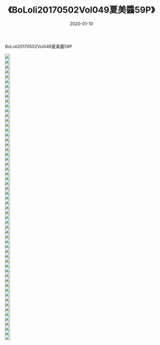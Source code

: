 ﻿---
layout: post
title:  《BoLoli20170502Vol049夏美醬59P》
date:   2020-01-10
img: http://pic.660000.xyz/1:/性感/2020/BoLoli20170502Vol049夏美醬59P/000.jpg
categories: [美女, 清纯, 唯美]
---

BoLoli20170502Vol049夏美醬59P

  ![](http://pic.660000.xyz/1:/性感/2020/BoLoli20170502Vol049夏美醬59P/001.jpg) <br> ![](http://pic.660000.xyz/1:/性感/2020/BoLoli20170502Vol049夏美醬59P/002.jpg) <br> ![](http://pic.660000.xyz/1:/性感/2020/BoLoli20170502Vol049夏美醬59P/003.jpg) <br> ![](http://pic.660000.xyz/1:/性感/2020/BoLoli20170502Vol049夏美醬59P/004.jpg) <br> ![](http://pic.660000.xyz/1:/性感/2020/BoLoli20170502Vol049夏美醬59P/005.jpg) <br> ![](http://pic.660000.xyz/1:/性感/2020/BoLoli20170502Vol049夏美醬59P/006.jpg) <br> ![](http://pic.660000.xyz/1:/性感/2020/BoLoli20170502Vol049夏美醬59P/007.jpg) <br> ![](http://pic.660000.xyz/1:/性感/2020/BoLoli20170502Vol049夏美醬59P/008.jpg) <br> ![](http://pic.660000.xyz/1:/性感/2020/BoLoli20170502Vol049夏美醬59P/009.jpg) <br> ![](http://pic.660000.xyz/1:/性感/2020/BoLoli20170502Vol049夏美醬59P/010.jpg) <br> ![](http://pic.660000.xyz/1:/性感/2020/BoLoli20170502Vol049夏美醬59P/011.jpg) <br> ![](http://pic.660000.xyz/1:/性感/2020/BoLoli20170502Vol049夏美醬59P/012.jpg) <br> ![](http://pic.660000.xyz/1:/性感/2020/BoLoli20170502Vol049夏美醬59P/013.jpg) <br> ![](http://pic.660000.xyz/1:/性感/2020/BoLoli20170502Vol049夏美醬59P/014.jpg) <br> ![](http://pic.660000.xyz/1:/性感/2020/BoLoli20170502Vol049夏美醬59P/015.jpg) <br> ![](http://pic.660000.xyz/1:/性感/2020/BoLoli20170502Vol049夏美醬59P/016.jpg) <br> ![](http://pic.660000.xyz/1:/性感/2020/BoLoli20170502Vol049夏美醬59P/017.jpg) <br> ![](http://pic.660000.xyz/1:/性感/2020/BoLoli20170502Vol049夏美醬59P/018.jpg) <br> ![](http://pic.660000.xyz/1:/性感/2020/BoLoli20170502Vol049夏美醬59P/019.jpg) <br> ![](http://pic.660000.xyz/1:/性感/2020/BoLoli20170502Vol049夏美醬59P/020.jpg) <br> ![](http://pic.660000.xyz/1:/性感/2020/BoLoli20170502Vol049夏美醬59P/021.jpg) <br> ![](http://pic.660000.xyz/1:/性感/2020/BoLoli20170502Vol049夏美醬59P/022.jpg) <br> ![](http://pic.660000.xyz/1:/性感/2020/BoLoli20170502Vol049夏美醬59P/023.jpg) <br> ![](http://pic.660000.xyz/1:/性感/2020/BoLoli20170502Vol049夏美醬59P/024.jpg) <br> ![](http://pic.660000.xyz/1:/性感/2020/BoLoli20170502Vol049夏美醬59P/025.jpg) <br> ![](http://pic.660000.xyz/1:/性感/2020/BoLoli20170502Vol049夏美醬59P/026.jpg) <br> ![](http://pic.660000.xyz/1:/性感/2020/BoLoli20170502Vol049夏美醬59P/027.jpg) <br> ![](http://pic.660000.xyz/1:/性感/2020/BoLoli20170502Vol049夏美醬59P/028.jpg) <br> ![](http://pic.660000.xyz/1:/性感/2020/BoLoli20170502Vol049夏美醬59P/029.jpg) <br> ![](http://pic.660000.xyz/1:/性感/2020/BoLoli20170502Vol049夏美醬59P/030.jpg) <br> ![](http://pic.660000.xyz/1:/性感/2020/BoLoli20170502Vol049夏美醬59P/031.jpg) <br> ![](http://pic.660000.xyz/1:/性感/2020/BoLoli20170502Vol049夏美醬59P/032.jpg) <br> ![](http://pic.660000.xyz/1:/性感/2020/BoLoli20170502Vol049夏美醬59P/033.jpg) <br> ![](http://pic.660000.xyz/1:/性感/2020/BoLoli20170502Vol049夏美醬59P/034.jpg) <br> ![](http://pic.660000.xyz/1:/性感/2020/BoLoli20170502Vol049夏美醬59P/035.jpg) <br> ![](http://pic.660000.xyz/1:/性感/2020/BoLoli20170502Vol049夏美醬59P/036.jpg) <br> ![](http://pic.660000.xyz/1:/性感/2020/BoLoli20170502Vol049夏美醬59P/037.jpg) <br> ![](http://pic.660000.xyz/1:/性感/2020/BoLoli20170502Vol049夏美醬59P/038.jpg) <br> ![](http://pic.660000.xyz/1:/性感/2020/BoLoli20170502Vol049夏美醬59P/039.jpg) <br> ![](http://pic.660000.xyz/1:/性感/2020/BoLoli20170502Vol049夏美醬59P/040.jpg) <br> ![](http://pic.660000.xyz/1:/性感/2020/BoLoli20170502Vol049夏美醬59P/041.jpg) <br> ![](http://pic.660000.xyz/1:/性感/2020/BoLoli20170502Vol049夏美醬59P/042.jpg) <br> ![](http://pic.660000.xyz/1:/性感/2020/BoLoli20170502Vol049夏美醬59P/043.jpg) <br> ![](http://pic.660000.xyz/1:/性感/2020/BoLoli20170502Vol049夏美醬59P/044.jpg) <br> ![](http://pic.660000.xyz/1:/性感/2020/BoLoli20170502Vol049夏美醬59P/045.jpg) <br> ![](http://pic.660000.xyz/1:/性感/2020/BoLoli20170502Vol049夏美醬59P/046.jpg) <br> ![](http://pic.660000.xyz/1:/性感/2020/BoLoli20170502Vol049夏美醬59P/047.jpg) <br> ![](http://pic.660000.xyz/1:/性感/2020/BoLoli20170502Vol049夏美醬59P/048.jpg) <br> ![](http://pic.660000.xyz/1:/性感/2020/BoLoli20170502Vol049夏美醬59P/049.jpg) <br> ![](http://pic.660000.xyz/1:/性感/2020/BoLoli20170502Vol049夏美醬59P/050.jpg) <br> ![](http://pic.660000.xyz/1:/性感/2020/BoLoli20170502Vol049夏美醬59P/051.jpg) <br> ![](http://pic.660000.xyz/1:/性感/2020/BoLoli20170502Vol049夏美醬59P/052.jpg) <br> ![](http://pic.660000.xyz/1:/性感/2020/BoLoli20170502Vol049夏美醬59P/053.jpg) <br> ![](http://pic.660000.xyz/1:/性感/2020/BoLoli20170502Vol049夏美醬59P/054.jpg) <br> ![](http://pic.660000.xyz/1:/性感/2020/BoLoli20170502Vol049夏美醬59P/055.jpg) <br> ![](http://pic.660000.xyz/1:/性感/2020/BoLoli20170502Vol049夏美醬59P/056.jpg) <br> ![](http://pic.660000.xyz/1:/性感/2020/BoLoli20170502Vol049夏美醬59P/057.jpg) <br> ![](http://pic.660000.xyz/1:/性感/2020/BoLoli20170502Vol049夏美醬59P/058.jpg) <br> ![](http://pic.660000.xyz/1:/性感/2020/BoLoli20170502Vol049夏美醬59P/059.jpg) <br>